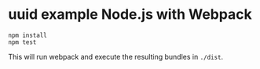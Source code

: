 # uuid example Node.js with Webpack

```
npm install
npm test
```

This will run webpack and execute the resulting bundles in `./dist`.
